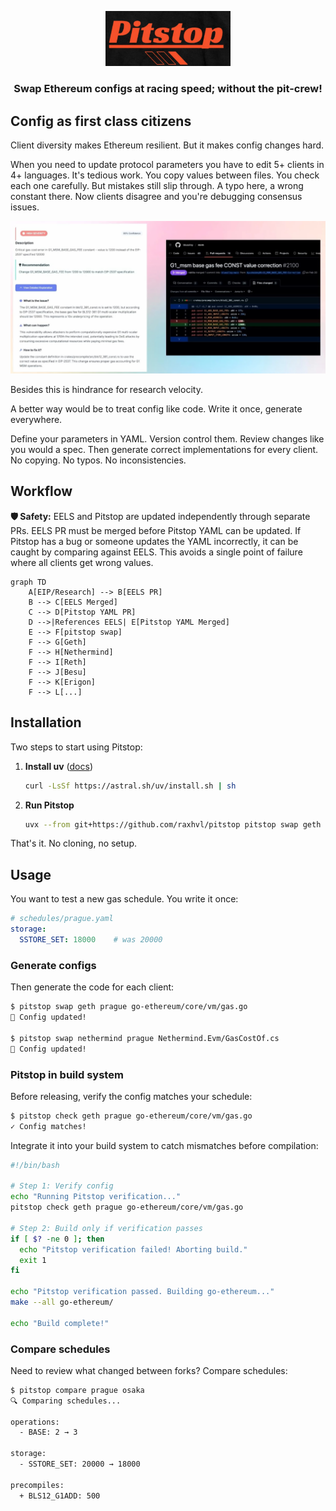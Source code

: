 <p align="center">
  <img src="assets/logo.jpg" alt="Pitstop" width="200"/>
</p>

<h3 align="center">
  Swap Ethereum configs at racing speed; without the pit-crew!
</h3>

## Config as first class citizens

Client diversity makes Ethereum resilient. But it makes config changes hard.

When you need to update protocol parameters you have to edit 5+ clients in 4+ languages. It's tedious work. You copy values between files. You check each one carefully. But mistakes still slip through. A typo here, a wrong constant there. Now clients disagree and you're debugging consensus issues.

![Incorrect specs](./assets/incorrect-spec.jpg)

Besides this is hindrance for research velocity.

A better way would be to treat config like code. Write it once, generate everywhere.

Define your parameters in YAML. Version control them. Review changes like you would a spec. Then generate correct implementations for every client. No copying. No typos. No inconsistencies.

## Workflow

**🛡️ Safety:** EELS and Pitstop are updated independently through separate PRs. 
EELS PR must be merged before Pitstop YAML can be updated.
If Pitstop has a bug or someone updates the YAML incorrectly, it can be caught by comparing against EELS. 
This avoids a single point of failure where all clients get wrong values.

```mermaid
graph TD
    A[EIP/Research] --> B[EELS PR]
    B --> C[EELS Merged]
    C --> D[Pitstop YAML PR]
    D -->|References EELS| E[Pitstop YAML Merged]
    E --> F[pitstop swap]
    F --> G[Geth]
    F --> H[Nethermind]
    F --> I[Reth]
    F --> J[Besu]
    F --> K[Erigon]
    F --> L[...]
```

## Installation

Two steps to start using Pitstop:

1. **Install uv** ([docs](https://docs.astral.sh/uv/getting-started/installation/))

   ```bash
   curl -LsSf https://astral.sh/uv/install.sh | sh
   ```

2. **Run Pitstop**

   ```bash
   uvx --from git+https://github.com/raxhvl/pitstop pitstop swap geth prague output.go
   ```

That's it. No cloning, no setup.

## Usage

You want to test a new gas schedule. You write it once:

```yaml
# schedules/prague.yaml
storage:
  SSTORE_SET: 18000    # was 20000
```

### Generate configs

Then generate the code for each client:

```bash
$ pitstop swap geth prague go-ethereum/core/vm/gas.go
🏁 Config updated!

$ pitstop swap nethermind prague Nethermind.Evm/GasCostOf.cs
🏁 Config updated!
```

### Pitstop in build system

Before releasing, verify the config matches your schedule:

```bash
$ pitstop check geth prague go-ethereum/core/vm/gas.go
✓ Config matches!
```

Integrate it into your build system to catch mismatches before compilation:

```bash
#!/bin/bash

# Step 1: Verify config
echo "Running Pitstop verification..."
pitstop check geth prague go-ethereum/core/vm/gas.go

# Step 2: Build only if verification passes
if [ $? -ne 0 ]; then
  echo "Pitstop verification failed! Aborting build."
  exit 1
fi

echo "Pitstop verification passed. Building go-ethereum..."
make --all go-ethereum/

echo "Build complete!"
```

### Compare schedules

Need to review what changed between forks? Compare schedules:

```bash
$ pitstop compare prague osaka
🔍 Comparing schedules...

operations:
  - BASE: 2 → 3

storage:
  - SSTORE_SET: 20000 → 18000

precompiles:
  + BLS12_G1ADD: 500
```
